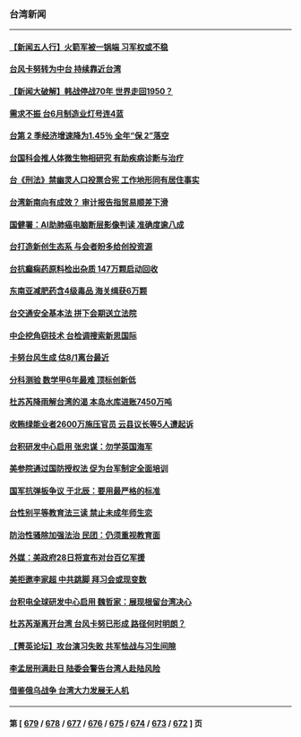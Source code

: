 ### 台湾新闻
---
#### [【新闻五人行】火箭军被一锅端 习军权或不稳](../../pages/ncid1349361/n14044293.md) 
#### [台风卡努转为中台 持续靠近台湾](../../pages/ncid1349361/n14044060.md) 
#### [【新闻大破解】韩战停战70年 世界走回1950？](../../pages/ncid1349361/n14043801.md) 
#### [需求不振 台6月制造业灯号连4蓝](../../pages/ncid1349361/n14043775.md) 
#### [台第 2 季经济增速降为1.45％ 全年“保 2”落空](../../pages/ncid1349361/n14043773.md) 
#### [台国科会推人体微生物相研究 有助疾病诊断与治疗](../../pages/ncid1349361/n14043786.md) 
#### [台《刑法》禁幽灵人口投票合宪 工作地形同有居住事实](../../pages/ncid1349361/n14043783.md) 
#### [台湾新南向有成效？ 审计报告指贸易顺差下滑](../../pages/ncid1349361/n14043788.md) 
#### [国健署：AI助肺癌电脑断层影像判读 准确度逾八成](../../pages/ncid1349361/n14043790.md) 
#### [台打造新创生态系 与会者盼多给创投资源](../../pages/ncid1349361/n14043784.md) 
#### [台抗癫痫药原料检出杂质 147万颗启动回收](../../pages/ncid1349361/n14043764.md) 
#### [东南亚减肥药含4级毒品 海关缉获6万颗](../../pages/ncid1349361/n14043763.md) 
#### [台交通安全基本法 拼下会期送立法院](../../pages/ncid1349361/n14043762.md) 
#### [中企挖角窃技术 台检调搜索新思国际](../../pages/ncid1349361/n14043751.md) 
#### [卡努台风生成 估8/1离台最近](../../pages/ncid1349361/n14043752.md) 
#### [分科测验 数学甲6年最难 顶标创新低](../../pages/ncid1349361/n14043754.md) 
#### [杜苏芮降雨解台湾的渴 本岛水库进账7450万吨](../../pages/ncid1349361/n14043757.md) 
#### [收贿绿能业者2600万施压官员 云县议长等5人遭起诉](../../pages/ncid1349361/n14043717.md) 
#### [台积研发中心启用 张忠谋：勿学英国海军](../../pages/ncid1349361/n14043700.md) 
#### [美参院通过国防授权法 促为台军制定全面培训](../../pages/ncid1349361/n14043710.md) 
#### [国军抗弹板争议 于北辰：要用最严格的标准](../../pages/ncid1349361/n14043718.md) 
#### [台性别平等教育法三读 禁止未成年师生恋](../../pages/ncid1349361/n14043708.md) 
#### [防治性骚除加强法治 民团：仍须重视教育面](../../pages/ncid1349361/n14043721.md) 
#### [外媒：美政府28日将宣布对台百亿军援](../../pages/ncid1349361/n14043711.md) 
#### [美拒邀李家超 中共跳脚 拜习会或现变数](../../pages/ncid1349361/n14043635.md) 
#### [台积电全球研发中心启用 魏哲家：展现根留台湾决心](../../pages/ncid1349361/n14043663.md) 
#### [杜苏芮渐离开台湾 台风卡努已形成 路径何时明朗？](../../pages/ncid1349361/n14043348.md) 
#### [【菁英论坛】攻台演习失败 共军怯战与习生间隙](../../pages/ncid1349361/n14043232.md) 
#### [李孟居刑满赴日 陆委会警告台湾人赴陆风险](../../pages/ncid1349361/n14042863.md) 
#### [借鉴俄乌战争 台湾大力发展无人机](../../pages/ncid1349361/n14043122.md) 

---
#### 第 [ [679](./679.md) / [678](./678.md) / [677](./677.md) / [676](./676.md) / [675](./675.md) / [674](./674.md) / [673](./673.md) / [672](./672.md) ] 页
